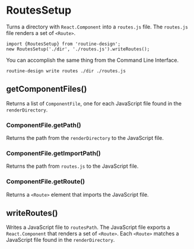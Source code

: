 # RoutesSetup

Turns a directory with `React.Component` into a `routes.js` file. The `routes.js` file renders a set of `<Route>`.
```
import {RoutesSetup} from 'routine-design';
new RoutesSetup('./dir', './routes.js').writeRoutes();
```

You can accomplish the same thing from the Command Line Interface. 
```
routine-design write routes ./dir ./routes.js
```

## getComponentFiles()

Returns a list of `ComponentFile`, one for each JavaScript file found in the `renderDirectory`. 

### ComponentFile.getPath()

Returns the path from the `renderDirectory` to the JavaScript file.

### ComponentFile.getImportPath()

Returns the path from `routes.js` to the JavaScript file.

### ComponentFile.getRoute()

Returns a `<Route>` element that imports the JavaScript file.

## writeRoutes()

Writes a JavaScript file to `routesPath`. The JavaScript file exports a `React.Component` that renders a set of `<Route>`. Each `<Route>` matches a JavaScript file found in the `renderDirectory`.

